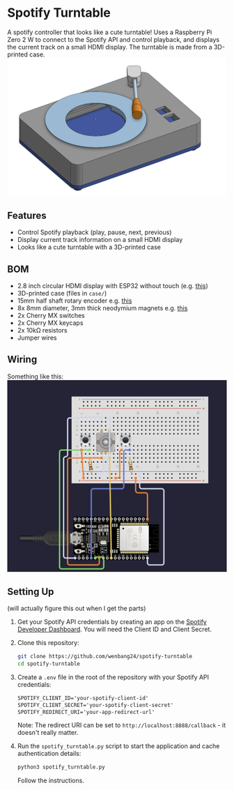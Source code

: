 # Spotify Turntable
A spotify controller that looks like a cute turntable! Uses a Raspberry Pi Zero 2 W to connect to the Spotify API and control playback, and displays the current track on a small HDMI display. The turntable is made from a 3D-printed case.
![images](img/v1.png)

## Features
- Control Spotify playback (play, pause, next, previous)
- Display current track information on a small HDMI display
- Looks like a cute turntable with a 3D-printed case

## BOM
- 2.8 inch circular HDMI display with ESP32 without touch (e.g. [this](https://www.aliexpress.com/item/1005008550178220.html?src=google&pdp_npi=4@dis!AUD!54.99!54.99!!!!!@!12000045664378399!ppc!!!&gPromoCode=5000000171197014))
- 3D-printed case (files in `case/`)
- 15mm half shaft rotary encoder e.g. [this](https://www.aliexpress.com/item/1005004907970664.html?spm=a2g0o.productlist.main.5.2da045d1nlJrMq&aem_p4p_detail=202506020223422245208670988800003310716&algo_pvid=1ed82abb-ead1-40ac-a9ce-d23354ae28b5&algo_exp_id=1ed82abb-ead1-40ac-a9ce-d23354ae28b5-4&pdp_ext_f=%7B%22order%22%3A%22919%22%2C%22eval%22%3A%221%22%7D&pdp_npi=4%40dis%21AUD%212.61%211.82%21%21%2112.00%218.37%21%40210318ec17488562220337880ee573%2112000035534364750%21sea%21AU%210%21ABX&curPageLogUid=be3vKUHMXXIE&utparam-url=scene%3Asearch%7Cquery_from%3A&search_p4p_id=202506020223422245208670988800003310716_5)
- 8x 8mm diameter, 3mm thick neodymium magnets e.g. [this](https://www.bunnings.com.au/everhang-8mm-rare-earth-disc-magnet-10-pack_p3690098)
- 2x Cherry MX switches
- 2x Cherry MX keycaps
- 2x 10kΩ resistors
- Jumper wires

## Wiring
Something like this:
![image](img/wiring.png)

## Setting Up
(will actually figure this out when I get the parts)
1. Get your Spotify API credentials by creating an app on the [Spotify Developer Dashboard](https://developer.spotify.com/dashboard/applications). You will need the Client ID and Client Secret.
2. Clone this repository:
    ```bash
    git clone https://github.com/wenbang24/spotify-turntable
    cd spotify-turntable
    ```
3. Create a `.env` file in the root of the repository with your Spotify API credentials:
    ```plaintext
    SPOTIFY_CLIENT_ID='your-spotify-client-id'
    SPOTIFY_CLIENT_SECRET='your-spotify-client-secret'
    SPOTIFY_REDIRECT_URI='your-app-redirect-url'
    ```

    Note: The redirect URI can be set to `http://localhost:8888/callback` - it doesn't really matter.
4. Run the `spotify_turntable.py` script to start the application and cache authentication details:
    ```bash
    python3 spotify_turntable.py
    ```

    Follow the instructions.
